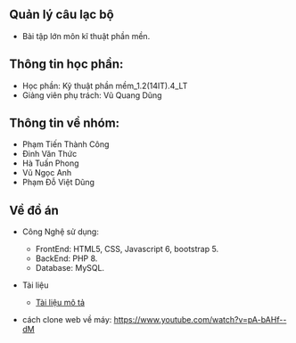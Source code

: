 [Tài liệu mô tả]: https://github.com/PhamTienThanhCong/Quan_Ly_CLB/tree/master/Tai%20Lieu/T%C3%A0i%20li%E1%BB%87u%20m%C3%B4%20t%E1%BA%A3
## Quản lý câu lạc bộ
- Bài tập lớn môn kĩ thuật phần mền.

## Thông tin học phần:
- Học phần: Kỹ thuật phần mềm_1.2(14IT).4_LT
- Giảng viên phụ trách: Vũ Quang Dũng

## Thông tin về nhóm:
- Phạm Tiến Thành Công
- Đinh Văn Thức
- Hà Tuấn Phong
- Vũ Ngọc Anh
- Phạm Đỗ Việt Dũng

## Về đồ án
- Công Nghệ sử dụng:
  - FrontEnd: HTML5, CSS, Javascript 6, bootstrap 5.
  - BackEnd: PHP 8.
  - Database: MySQL.
- Tài liệu
  - [Tài liệu mô tả]

- cách clone web về máy: https://www.youtube.com/watch?v=pA-bAHf--dM
